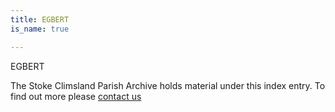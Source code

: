 ```yaml
---
title: EGBERT
is_name: true

---
```


EGBERT


The Stoke Climsland Parish Archive holds material under this index entry. To find out more please [contact us](/contact/)
